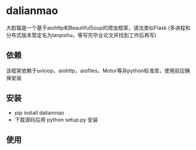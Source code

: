 # dalianmao
大脸猫是一个基于aiohttp和BeautifulSoup的爬虫框架，语法类似Flask 
(多进程和分布式版本暂定名为lanpishu，等写完毕业论文并找到工作后再写)
## 依赖
该框架依赖于uvloop，aiohttp，aiofiles，Motor等非python标准库，使用前应确保安装
## 安装
* pip install dalianmao
* 下载源码后用 python setup.py 安装
## 使用
